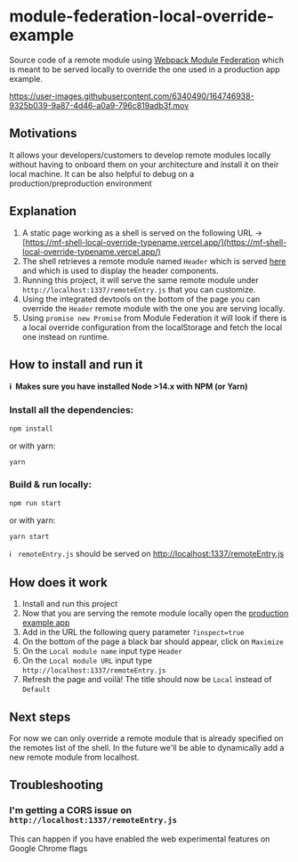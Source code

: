# module-federation-local-override-example

Source code of a remote module using [Webpack Module Federation](https://webpack.js.org/concepts/module-federation/) which is meant to be served locally to override the one used in a production app example.



https://user-images.githubusercontent.com/6340490/164746938-9325b039-9a87-4d46-a0a9-796c819adb3f.mov



## Motivations

It allows your developers/customers to develop remote modules locally without having to onboard them on your architecture and install it on their local machine. It can be also helpful to debug on a production/preproduction environment

## Explanation

1. A static page working as a shell is served on the following URL -> [https://mf-shell-local-override-typename.vercel.app/](https://mf-shell-local-override-typename.vercel.app/)
2. The shell retrieves a remote module named `Header` which is served [here](https://mf-header-remote-module-typename.vercel.app/remoteEntry.js) and which is used to display the header components.
3. Running this project, it will serve the same remote module under `http://localhost:1337/remoteEntry.js` that you can customize.
4. Using the integrated devtools on the bottom of the page you can override the `Header` remote module with the one you are serving locally.
5. Using `promise new Promise` from Module Federation it will look if there is a local override configuration from the localStorage and fetch the local one instead on runtime.

## How to install and run it

__ℹ️ &nbsp;Makes sure you have installed Node >14.x with NPM (or Yarn)__

### Install all the dependencies:
```bash
npm install
```
or with yarn:
```bash
yarn
```

### Build & run locally:
```bash
npm run start
```
or with yarn:
```bash
yarn start
```

ℹ️ &nbsp; `remoteEntry.js` should be served on [http://localhost:1337/remoteEntry.js](http://localhost:1337/remoteEntry.js)


## How does it work

1. Install and run this project
2. Now that you are serving the remote module locally open the [production example app](https://mf-shell-local-override-typename.vercel.app/)
3. Add in the URL the following query parameter `?inspect=true`
4. On the bottom of the page a black bar should appear, click on `Maximize`
5. On the `Local module name` input type `Header`
6. On the `Local module URL` input type `http://localhost:1337/remoteEntry.js`
7. Refresh the page and voilà! The title should now be `Local` instead of `Default`

## Next steps
For now we can only override a remote module that is already specified on the remotes list of the shell. In the future we'll be able to dynamically add a new remote module from localhost.

## Troubleshooting
### I'm getting a CORS issue on `http://localhost:1337/remoteEntry.js`
This can happen if you have enabled the web experimental features on Google Chrome flags
